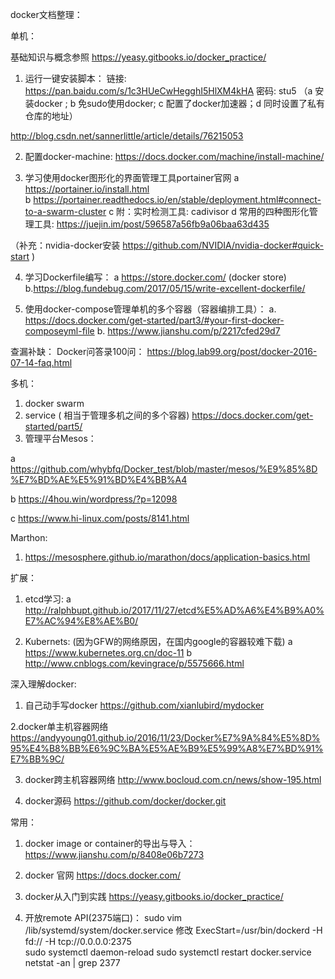 docker文档整理：

单机：

基础知识与概念参照 https://yeasy.gitbooks.io/docker_practice/ 

1.    运行一键安装脚本：
链接: https://pan.baidu.com/s/1c3HUeCwHegghI5HlXM4kHA 密码: stu5
（a 安装docker ; b 免sudo使用docker; c 配置了docker加速器；d 同时设置了私有仓库的地址）

http://blog.csdn.net/sannerlittle/article/details/76215053

2.  配置docker-machine:
 https://docs.docker.com/machine/install-machine/

3.  学习使用docker图形化的界面管理工具portainer官网
   a https://portainer.io/install.html  
   b https://portainer.readthedocs.io/en/stable/deployment.html#connect-to-a-swarm-cluster
   c 附：实时检测工具:  cadivisor
   d 常用的四种图形化管理工具:
https://juejin.im/post/596587a56fb9a06baa63d435

（补充：nvidia-docker安装   https://github.com/NVIDIA/nvidia-docker#quick-start  )

4. 学习Dockerfile编写：
  a https://store.docker.com/ (docker store)
  b.https://blog.fundebug.com/2017/05/15/write-excellent-dockerfile/

5.  使用docker-compose管理单机的多个容器（容器编排工具）：
   a. https://docs.docker.com/get-started/part3/#your-first-docker-composeyml-file
   b. https://www.jianshu.com/p/2217cfed29d7


查漏补缺：
Docker问答录100问： https://blog.lab99.org/post/docker-2016-07-14-faq.html



多机：
1.   docker swarm 
2.   service ( 相当于管理多机之间的多个容器)
https://docs.docker.com/get-started/part5/ 
3.  管理平台Mesos：

   a https://github.com/whybfq/Docker_test/blob/master/mesos/%E9%85%8D%E7%BD%AE%E5%91%BD%E4%BB%A4

b https://4hou.win/wordpress/?p=12098

c https://www.hi-linux.com/posts/8141.html

Marthon:
1.  https://mesosphere.github.io/marathon/docs/application-basics.html


扩展：

1. etcd学习:
a http://ralphbupt.github.io/2017/11/27/etcd%E5%AD%A6%E4%B9%A0%E7%AC%94%E8%AE%B0/

2. Kubernets:
(因为GFW的网络原因，在国内google的容器较难下载)
  a https://www.kubernetes.org.cn/doc-11
  b http://www.cnblogs.com/kevingrace/p/5575666.html



深入理解docker:

1. 自己动手写docker
https://github.com/xianlubird/mydocker

2.docker单主机容器网络 https://andyyoung01.github.io/2016/11/23/Docker%E7%9A%84%E5%8D%95%E4%B8%BB%E6%9C%BA%E5%AE%B9%E5%99%A8%E7%BD%91%E7%BB%9C/

3. docker跨主机容器网络
http://www.bocloud.com.cn/news/show-195.html

4.  docker源码
https://github.com/docker/docker.git 


常用：
1. docker image or container的导出与导入：
https://www.jianshu.com/p/8408e06b7273

2. docker 官网
https://docs.docker.com/

3. docker从入门到实践
https://yeasy.gitbooks.io/docker_practice/

4. 开放remote API(2375端口)：
  sudo vim /lib/systemd/system/docker.service
  修改 ExecStart=/usr/bin/dockerd -H fd:// -H tcp://0.0.0.0:2375  
  sudo systemctl daemon-reload 
  sudo systemctl restart docker.service
  netstat -an | grep 2377
